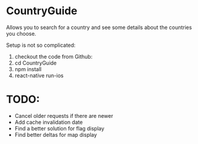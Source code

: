 # CountryGuide

Allows you to search for a country and see some details about the countries you choose.

Setup is not so complicated:

1. checkout the code from Github:
2. cd CountryGuide
3. npm install
4. react-native run-ios

# TODO:

- Cancel older requests if there are newer
- Add cache invalidation date
- Find a better solution for flag display
- Find better deltas for map display

